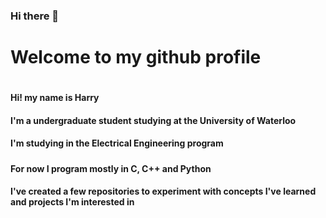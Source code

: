 ### Hi there 👋

<h1>Welcome to my github profile<h1>
<h4>Hi! my name is Harry<h4>
<h4>I'm a undergraduate student studying at the University of Waterloo<h4>
<h4>I'm studying in the Electrical Engineering program<h5>
<h4>For now I program mostly in C, C++ and Python<h4>
<p>I've created a few repositories to experiment with concepts I've learned and projects I'm interested in</p>

